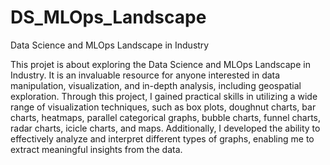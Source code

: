 # DS_MLOps_Landscape

Data Science and MLOps Landscape in Industry

This projet is about exploring the Data Science and MLOps Landscape in Industry. It is an invaluable resource for anyone interested in data manipulation, visualization, and in-depth analysis, including geospatial exploration. Through this project, I gained practical skills in utilizing a wide range of visualization techniques, such as box plots, doughnut charts, bar charts, heatmaps, parallel categorical graphs, bubble charts, funnel charts, radar charts, icicle charts, and maps. Additionally, I developed the ability to effectively analyze and interpret different types of graphs, enabling me to extract meaningful insights from the data.

